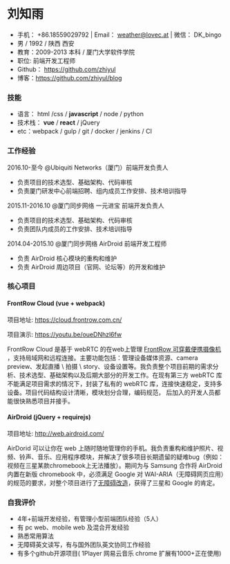 # 刘知雨
-  手机： +86.18559029792 | Email： weather@lovec.at | 微信： DK_bingo
-  男 / 1992 / 陕西 西安 
-  教育：2009-2013 本科 / 厦门大学软件学院 
-  职位: 前端开发工程师
-  Github： https://github.com/zhiyul
-  博客：https://github.com/zhiyul/blog  
### 技能

* 语言： html  /css / __javascript__ / node / python
* 技术栈： __vue__ / __react__ / jQuery
* etc：webpack / gulp /  git / docker / jenkins / CI

### 工作经验

2016.10-至今 @Ubiquiti Networks（厦门）前端开发负责人

- 负责项目的技术选型、基础架构、代码审核
- 负责厦门研发中心前端招聘、组内成员工作安排、技术培训指导

2015.11-2016.10 @厦门同步网络 一元进宝 前端开发负责人

- 负责项目的技术选型、基础架构、代码审核
- 负责团队内成员的工作安排、技术培训指导

2014.04-2015.10 @厦门同步网络 AirDroid 前端开发工程师

- 负责 AirDroid 核心模块的重构和维护
- 负责 AirDroid 周边项目（官网、论坛等）的开发和维护

### 核心项目

#### FrontRow Cloud (vue + webpack)

项目地址: https://cloud.frontrow.com.cn/

项目演示: https://youtu.be/oueDNhzl6fw

FrontRow Cloud 是基于 webRTC 的在web上管理  [FrontRow 可穿戴便携摄像机](https://www.frontrow.com.cn/) ，支持局域网和远程连接。主要功能包括：管理设备媒体资源、camera preview、发起直播 \ 拍摄 \ story、设备设置等。我负责整个项目前期的需求分析、技术选型、基础架构以及后期大部分的开发工作。在现有第三方 webRTC 库不能满足项目需求的情况下，封装了私有的 webRTC 库，连接快速稳定，支持多设备。项目代码结构设计清晰，模块划分合理，编码规范， 后加入的开发人员都能很快熟悉项目并接手。

#### AirDroid (jQuery + requirejs)

项目地址: http://web.airdroid.com/

AirDorid 可以让你在 web 上随时随地管理你的手机。我负责重构和维护照片、视频、铃声、音乐、应用程序模块，并解决了很多项目长期遗留的疑难bug（例如：视频在三星某款chromebook上无法播放）。期间为与 Samsung 合作将 AirDroid 内置在新版 chromebook 中，必须满足 Google 对 WAI-ARIA（无障碍网页应用）的规范的要求，对整个项目进行了[无障碍改造](https://github.com/zhiyul/blog/blob/master/201509/01.md)，获得了三星和 Google 的肯定。

### 自我评价

- 4年+前端开发经验，有管理小型前端团队经验（5人）
- 有 pc web、mobile web 及混合开发经验
- 熟悉常用算法
- 无障碍英文读写，有与国外团队英文协同工作经验
- 有多个github开源项目( 1Player 网易云音乐 chrome 扩展有1000+正在使用)
